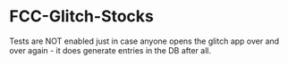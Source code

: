 # FCC-Glitch-Stocks
Tests are NOT enabled just in case anyone opens the glitch app over and over again - it does generate entries in the DB after all.
